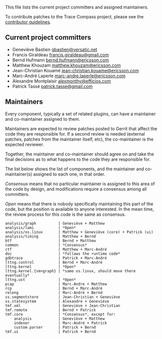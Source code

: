 <meta http-equiv='Content-Type' content='text/html; charset=utf-8' />

This file lists the current project committers and assigned maintainers.

To contribute patches to the Trace Compass project, please see the
[contributor guidelines](https://wiki.eclipse.org/Trace_Compass/Contributor_Guidelines).


Current project committers
--------------------------

* Geneviève Bastien <gbastien@versatic.net>
* Francis Giraldeau <francis.giraldeau@gmail.com>
* Bernd Hufmann <bernd.hufmann@ericsson.com>
* Matthew Khouzam <matthew.khouzam@ericsson.com>
* Jean-Christian Kouamé <jean-christian.kouame@ericsson.com>
* Marc-André Laperle <marc-andre.laperle@ericsson.com>
* Alexandre Montplaisir <alexmonthy@efficios.com>
* Patrick Tassé <patrick.tasse@gmail.com>


Maintainers
-----------

Every component, typically a set of related plugins, can have a maintainer and
co-maintainer assigned to them.

Maintainers are expected to review patches posted to Gerrit that
affect the code they are responsible for. If a second review is needed
(external patches, patches from the maintainer itself, etc), the co-maintainer
is the expected reviewer.

Together, the maintainer and co-maintainer should agree on and take the final
decisions as to what happens to the code they are responsible for.


The list below shows the list of components, and the maintainer and
co-maintainer(s) assigned to each one, in that order.

*Consensus* means that no particular maintainer is assigned to this
area of the code by design, and modifications require a consensus
among all committers.

*Open* means that there is nobody specifically maintaining this part
of the code, but the position is available to anyone interested. In the mean
time, the review process for this code is the same as consensus.


    analysis/graph          | Geneviève + Matthew
    analysis/lami           | *Open*
    analysis/os.linux       | Matthew + Geneviève (core) + Patrick (ui)
    analysis/timing         | Matthew + Bernd
    btf                     | Bernd + Matthew
    common                  | *Consensus*
    ctf                     | Matthew + Marc-André
    doc                     | *follows the runtime code*
    gdbtrace                | Patrick + Marc-André
    lttng.control           | Bernd + Marc-André
    lttng.kernel            | *Open*
    lttng.kernel.{vm+graph} | *same os.linux, should move there eventually*
    lttng.ust               | *Open*
    pcap                    | Marc-Andre + Matthew
    rcp                     | Bernd + Marc-André
    releng                  | Marc-André + Bernd
    ss.segmentstore         | Jean-Christian + Geneviève
    ss.statesystem          | Alexandre + Geneviève
    tmf.xml                 | Geneviève + Jean-Christian
    tmf.remote              | Bernd + Patrick
    tmf.core                | *Consensus*, except for:
        analysis            | Geneviève + Matthew
        indexer             | Marc-André + Patrick
        custom parser       | Patrick + Bernd
    tmf.ui                  | Patrick + Bernd

